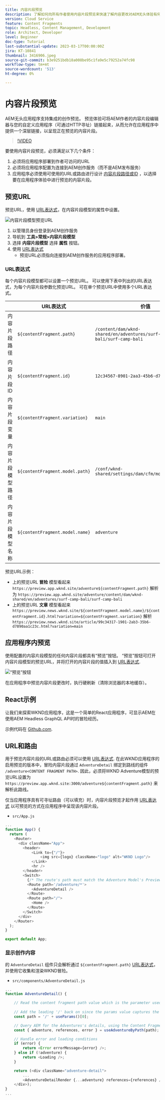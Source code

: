```yaml
---
title: 内容片段预览
description: 了解如何向所有作者使用内容片段预览来快速了解内容更改对AEM无头体验有何影响。
version: Cloud Service
feature: Content Fragments
topic: Headless, Content Management, Development
role: Architect, Developer
level: Beginner
doc-type: Tutorial
last-substantial-update: 2023-03-17T00:00:00Z
jira: KT-10841
thumbnail: 3416906.jpeg
source-git-commit: b3e9251bdb18a008be95c1fa9e5c79252a74fc98
workflow-type: tm+mt
source-wordcount: '513'
ht-degree: 0%

---
```



# 内容片段预览

AEM无头应用程序支持集成的创作预览。 预览体验可将AEM作者的内容片段编辑器与您的自定义应用程序（可通过HTTP寻址）链接起来，从而允许在应用程序中提供一个深层链接，以呈现正在预览的内容片段。

>[!VIDEO](https://video.tv.adobe.com/v/3416906?quality=12&learn=on)

要使用内容片段预览，必须满足以下几个条件：

1. 必须将应用程序部署到作者可访问的URL
1. 必须将应用程序配置为连接到AEM创作服务（而不是AEM发布服务）
1. 应用程序必须使用可使用的URL或路由进行设计 [内容片段路径或ID](#url-expressions) ，以选择要在应用程序体验中进行预览的内容片段。

## 预览URL

预览URL，使用 [URL表达式](#url-expressions)，在内容片段模型的属性中设置。

![内容片段模型预览URL](./assets/preview/cf-model-preview-url.png)

1. 以管理员身份登录到AEM创作服务
1. 导航到 __工具>常规>内容片段模型__
1. 选择 __内容片段模型__ 选择 __属性__ 按钮。
1. 使用 [URL表达式](#url-expressions)
   + 预览URL必须指向连接到AEM创作服务的应用程序部署。

### URL表达式

每个内容片段模型都可以设置一个预览URL。 可以使用下表中列出的URL表达式，为每个内容片段参数化预览URL。 可在单个预览URL中使用多个URL表达式。

|  | URL表达式 | 价值 |
| --------------------------------------- | ----------------------------------- | ----------- |
| 内容片段路径 | `${contentFragment.path}` | `/content/dam/wknd-shared/en/adventures/surf-camp-bali/surf-camp-bali` |
| 内容片段ID | `${contentFragment.id}` | `12c34567-8901-2aa3-45b6-d7890aa1c23c` |
| 内容片段变量 | `${contentFragment.variation}` | `main` |
| 内容片段模型路径 | `${contentFragment.model.path}` | `/conf/wknd-shared/settings/dam/cfm/models/adventure` |
| 内容片段模型名称 | `${contentFragment.model.name}` | `adventure` |

预览URL示例：

+ 上的预览URL __冒险__ 模型看起来 `https://preview.app.wknd.site/adventure${contentFragment.path}` 解析为 `https://preview.app.wknd.site/adventure/content/dam/wknd-shared/en/adventures/surf-camp-bali/surf-camp-bali`
+ 上的预览URL __文章__ 模型看起来 `https://preview.news.wknd.site/${contentFragment.model.name}/${contentFragment.id}.html?variation=${contentFragment.variation}` 解析 `https://preview.news.wknd.site/article/99c34317-1901-2ab3-35b6-d7890aa1c23c.html?variation=main`

## 应用程序内预览

使用配置的内容片段模型的任何内容片段都具有“预览”按钮。 “预览”按钮可打开内容片段模型的预览URL，并将打开的内容片段的值插入到 [URL表达式](#url-expressions).

![“预览”按钮](./assets/preview/preview-button.png)

在应用程序中预览内容片段更改时，执行硬刷新（清除浏览器的本地缓存）。

## React示例

让我们来探索WKND应用程序，这是一个简单的React应用程序，可显示AEM在使用AEM Headless GraphQL API时的冒险经历。

示例代码在 [Github.com](https://github.com/adobe/aem-guides-wknd-graphql/tree/main/preview-tutorial).

## URL和路由

用于预览内容片段的URL或路由必须可以使用 [URL表达式](#url-expressions). 在此WKND应用程序的启用预览的版本中，冒险内容片段通过 `AdventureDetail` 绑定到路线的组件 `/adventure<CONTENT FRAGMENT PATH>`. 因此，必须将WKND Adventure模型的预览URL设置为 `https://preview.app.wknd.site:3000/adventure${contentFragment.path}` 来解析此路线。

仅当应用程序具有可寻址路由（可以填充）时，内容片段预览才起作用 [URL表达式](#url-expressions) 以可预览的方式在应用程序中呈现该内容片段。

+ `src/App.js`

```javascript
...
function App() {
  return (
    <Router>
      <div className="App">
        <header>
            <Link to={"/"}>
                <img src={logo} className="logo" alt="WKND Logo"/>
            </Link>        
            <hr />
        </header>
        <Switch>
          {/* The route's path must match the Adventure Model's Preview URL expression. In React since the path has `/` you must use wildcards to match instead of the usual `:path` */}
          <Route path='/adventure/*'>
            <AdventureDetail />
          </Route>
          <Route path="/">
            <Home />
          </Route>
        </Switch>
      </div>
    </Router>
  );
}

export default App;
```

### 显示创作内容

的 `AdventureDetail` 组件只会解析通过 `${contentFragment.path}` [URL表达式](#url-expressions)，并使用它收集和渲染WKND冒险。

+ `src/components/AdventureDetail.js`

```javascript
...
function AdventureDetail() {

    // Read the content fragment path value which is the parameter used to query for the adventure's details
    
    // Add the leading '/' back on since the params value captures the `*` wildcard in `/adventure/*`, or everything after the first `/` in the Content Fragment path.
    const path = '/' + useParams()[0];

    // Query AEM for the Adventures's details, using the Content Fragment's `path`
    const { adventure, references, error } = useAdventureByPath(path);

    // Handle error and loading conditions
    if (error) {
        return <Error errorMessage={error} />;
    } else if (!adventure) {
        return <Loading />;
    }

    return (<div className="adventure-detail">
        ...
        <AdventureDetailRender {...adventure} references={references} />
    </div>);
}
...
```
